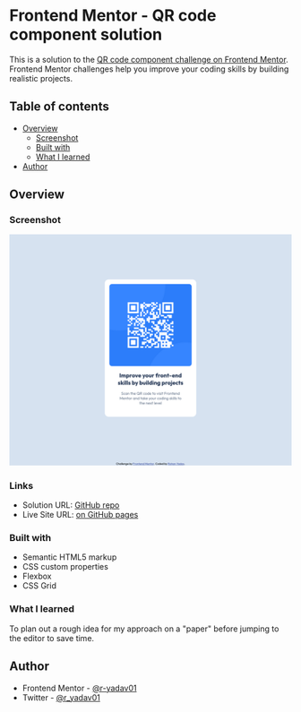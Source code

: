 # Frontend Mentor - QR code component solution

This is a solution to the [QR code component challenge on Frontend Mentor](https://www.frontendmentor.io/challenges/qr-code-component-iux_sIO_H). Frontend Mentor challenges help you improve your coding skills by building realistic projects.

## Table of contents

-   [Overview](#overview)
    -   [Screenshot](#screenshot)
    -   [Built with](#built-with)
    -   [What I learned](#what-i-learned)
-   [Author](#author)

## Overview

### Screenshot

![alt text](./images/image.png)

### Links

-   Solution URL: [GitHub repo](https://github.com/r-yadav01/fm-qr-code-component)
-   Live Site URL: [on GitHub pages](https://r-yadav01.github.io/fm-qr-code-component/)

### Built with

-   Semantic HTML5 markup
-   CSS custom properties
-   Flexbox
-   CSS Grid

### What I learned

To plan out a rough idea for my approach on a "paper" before jumping to the editor to save time.

## Author

-   Frontend Mentor - [@r-yadav01](https://www.frontendmentor.io/profile/r-yadav01)
-   Twitter - [@r_yadav01](https://www.twitter.com/r_yadav01)
